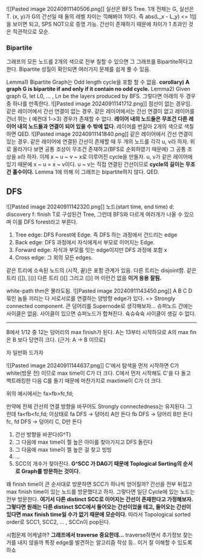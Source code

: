 ![[Pasted image 20240911140506.png]]
실선은 BFS Tree. 1개
전체는 G, 실선은 T.
(x, y)가 G의 간선일 때 둘의 레벨 차이는 끽해봐야 1이다.
즉 abs(L_x - L_y) <= 1임을 보이면 되고, SPS NOT으로 증명 가능.
간선이 존재하기 때문에 차이가 1 초과인 것은 직관적으로 모순.

### Bipartite 
그래프의 모든 노드를 2개의 색으로 전부 칠할 수 있으면 그 그래프를 Bipartite하다고 한다.
Bipartite 성질이 확인되면 여러가지 문제를 쉽게 풀 수 있음.

Lemma1) Bipartite Graph는 Odd length cycle을 포함 할 수 없음.
**corollary) A graph G is bipartite if and only if it contain no odd cycle.**
Lemma2) Given graph G, let L0, ... , Ln be the layers produced by BFS.
그렇다면 아래의 두 경우 중 하나를 만족한다.
![[Pasted image 20240911141712.png]]
점선이 없는 경우임. 같은 레이어에서 간선 연결이 없는 경우.
같은 레이어에서는 간선 연결이 없고 레이어를 건너 뛰는 ( 예컨대 1->3) 경우가 존재할 수 없다.
**레이어 내의 노드들은 무조건 다른 레이어 내의 노드들과 연결이 되어 있을 수 밖에 없다**. 레이어를 번갈아 2개의 색으로 색칠하면 QED.
![[Pasted image 20240911141840.png]]
같은 레이어에서 간선 연결이 있는 경우.
같은 레이어에 연결된 간선이 존재할 때 두 개의 노드를 각각 u, v라 하자.
위로 올라가다 보면 공통 조상이 무조건 존재하고(BFS로 순회하였기 때문에) 그 공통 조상을 x라 하자. 이제 x ~ u ~ v ~ x로 이루어진 cycle을 만들자.  u, v가 같은 레이어에 있기 때문에 x ~ u = x ~ v이다. u ~ v는 직접 연결된 간선이므로 **cycle의 길이는 무조건 홀수이다.** 
Lemma 1에 의해 이 그래프는 bipartite하지 않다. QED.
## DFS
![[Pasted image 20240911142320.png]]
노드(start time, end time)
d: discovery
f: finish
T로 구성된건 Tree, 그런데 BFS와 다르게 여러개가 나올 수 있으며 이를 DFS forest라고 부른다.

1. Tree edge: DFS Forest에 Edge. 즉 DFS 하는 과정에서 건드리는 edge
2. Back edge: DFS 과정에서 자식에게서 부모로 이어지는 Edge.
3. Forward edge: 자식과 부모를 잇는 edge이지만 DFS 과정에 포함 x
4. Cross edge: 그 외의 모든 edges.

같은 트리에 소속된 노드의 (시작, 끝)은 포함 관계가 있음.
다른 트리는 disjoint함. 
같은 트리 (\[]), \[\(\)]
다른 트리 ()\[]
그리고 (\[)] 머 이런건 없음
**이거 응용 잘됨.**

white-path thm은 몰라도됨.
![[Pasted image 20240911143450.png]]
		A                         B                 C                 D
묶인 놈들 끼리는 다 서로서로를 연결하는 양방향 edge가 있다.
=> Strongly connected component.
큰 덩어리를 Supernode로 생각해보자...
슈퍼노드 간에는 사이클은 없음.
사이클이 있으면 슈퍼노드가 합쳐진다. 슉슈슉슉
사이클이 생길 수 없다.

---

B에서 1/12 중 12는 덩어리의 max finish가 된다.
A는 13부터 시작하므로 A의 max fin은 B 보다 당연히 크다.
(근거: A -> B 이므로)

자 일반화 드가자

![[Pasted image 20240911144637.png]]
C'에서 탐색을 먼저 시작하면 C가 white(방문 전) 이므로 max time이 C가 더 크다.
C에서 먼저 시작해도 C'을 다 돌고 백트래킹한 다음 C를 돌기 때문에 마찬가지로 maxtime이 C가 더 크다.

위의 예시에서는 fa>fb>fc,fd;

만약에 전체 간선의 연결 방향을 바꾸어도 Strongly connectedness는 유지된다.
그런데 fa<fb<fc,fd;
이상태로 fa DFS -> 덩어리 A만 돈다
fb DFS -> 덩어리 B만 돈다
fc, fd DFS -> 덩어리 C, D만 돈다

1. 간선 방향을 바꾼다(G^T)
2. 그 다음에 max time이 젤 높은 아이를 찾아가지고 DFS 돌린다
3. 그 다음에 max time이 젤 높은 걸 찾고 빙빙
4. ...
5. SCC의 개수가 찾아진다.
**G^SCC 가 DAG기 때문에 Toplogical Sorting의 순서로 Graph를 방문하는 것이다.**

왜 finish time이 큰 순서대로 방문하면 SCC가 하나씩 얻어질까?
간선을 전부 뒤집고 max finish time이 있는 노드를 방문했다고 하자. 그렇다면 일단 Cycle에 있는 노드는 전부 방문한다. **여기서 다른 distinct SCC로 이어지는 간선이 존재한다고 가정해보자. 그렇다면 원래는 다른 distinct SCC에서 들어오는 간선이었을 테고, 들어오는 간선이 있다면 max finish time일 수가 없기 때문에 모순이다.** 
따라서 Topological sorted order로 SCC1, SCC2, ... , SCCn이 pop된다.

시험문제 어케낼까? **그래프에서 traverse 중요한데...**
traverse하면서 추가정보 찾는거를 내지 않을까
특정 edge를 발견하는 알고리즘 작성 등..
이거 잘 이해할 수 있도록 하쇼

